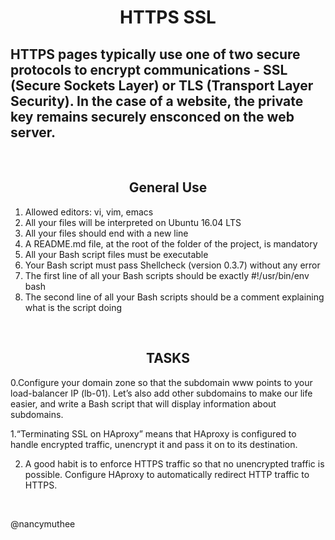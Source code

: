 <center> <h1>HTTPS SSL</h1> </center>

HTTPS pages typically use one of two secure protocols to encrypt communications - SSL (Secure Sockets Layer) or TLS (Transport Layer Security). In the case of a website, the private key remains securely ensconced on the web server.
---

<br>
<center> <h2>General Use</h2> </center>

1. Allowed editors: vi, vim, emacs
2. All your files will be interpreted on Ubuntu 16.04 LTS
3. All your files should end with a new line
4. A README.md file, at the root of the folder of the project, is mandatory
5. All your Bash script files must be executable
6. Your Bash script must pass Shellcheck (version 0.3.7) without any error
7. The first line of all your Bash scripts should be exactly #!/usr/bin/env bash
8. The second line of all your Bash scripts should be a comment explaining what is the script doing


<br>
<center> <h2>TASKS</h2> </center>
0.Configure your domain zone so that the subdomain www points to your load-balancer IP (lb-01). Let’s also add other subdomains to make our life easier, and write a Bash script that will display information about subdomains.

1.“Terminating SSL on HAproxy” means that HAproxy is configured to handle encrypted traffic, unencrypt it and pass it on to its destination.

2. A good habit is to enforce HTTPS traffic so that no unencrypted traffic is possible. Configure HAproxy to automatically redirect HTTP traffic to HTTPS.

<br>

@nancymuthee
